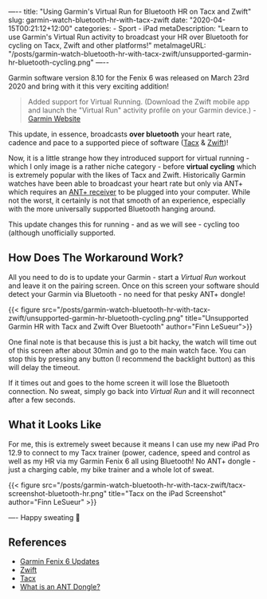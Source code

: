 —--
title: "Using Garmin's Virtual Run for Bluetooth HR on Tacx and Zwift"
slug: garmin-watch-bluetooth-hr-with-tacx-zwift
date: "2020-04-15T00:21:12+12:00"
categories:
    - Sport
    - iPad
metaDescription: "Learn to use Garmin's Virtual Run activity to broadcast your HR over Bluetooth for cycling on Tacx, Zwift and other platforms!"
metaImageURL: "/posts/garmin-watch-bluetooth-hr-with-tacx-zwift/unsupported-garmin-hr-bluetooth-cycling.png"
—--

Garmin software version 8.10 for the Fenix 6 was released on March 23rd 2020 and bring with it this very exciting addition!

> Added support for Virtual Running. (Download the Zwift mobile app and launch the "Virtual Run" activity profile on your Garmin device.) - [Garmin Website][1]

This update, in essence, broadcasts __over bluetooth__ your heart rate, cadence and pace to a supported piece of software ([Tacx][3] & [Zwift][2])!

Now, it is a little strange how they introduced support for virtual running - which I only image is a rather niche category - before __virtual cycling__ which is extremely popular with the likes of Tacx and Zwift. Historically Garmin watches have been able to broadcast your heart rate but only via ANT+ which requires an [ANT+ receiver][4] to be plugged into your computer. While not the worst, it certainly is not that smooth of an experience, especially with the more universally supported Bluetooth hanging around.

This update changes this for running - and as we will see - cycling too (although unofficially supported.

## How Does The Workaround Work?

All you need to do is to update your Garmin - start a _Virtual Run_ workout and leave it on the pairing screen. Once on this screen your software should detect your Garmin via Bluetooth - no need for that pesky ANT+ dongle!

{{< figure src="/posts/garmin-watch-bluetooth-hr-with-tacx-zwift/unsupported-garmin-hr-bluetooth-cycling.png" title="Unsupported Garmin HR with Tacx and Zwift Over Bluetooth" author="Finn LeSueur">}}

One final note is that because this is just a bit hacky, the watch will time out of this screen after about 30min and go to the main watch face. You can stop this by pressing any button (I recommend the backlight button) as this will delay the timeout.

If it times out and goes to the home screen it will lose the Bluetooth connection. No sweat, simply go back into _Virtual Run_ and it will reconnect after a few seconds.

## What it Looks Like

For me, this is extremely sweet because it means I can use my new iPad Pro 12.9 to connect to my Tacx trainer (power, cadence, speed and control as well as my HR via my Garmin Fenix 6 all using Bluetooth! No ANT+ dongle - just a charging cable, my bike trainer and a whole lot of sweat.

{{< figure src="/posts/garmin-watch-bluetooth-hr-with-tacx-zwift/tacx-screenshot-bluetooth-hr.png" title="Tacx on the iPad Screenshot" author="Finn LeSueur" >}}

—- Happy sweating 👋 

## References
- [Garmin Fenix 6 Updates][1]
- [Zwift][2]
- [Tacx][3]
- [What is an ANT Dongle?][4]

[1]: https://www8.garmin.com/support/download_details.jsp?id=15031 "Garmin Fenix 6 Updates"
[2]: https://zwift.com/ "Zwift"
[3]: https://tacx.com/product/tacx-films-tda/ "Tacx"
[4]: https://www.cyclingweekly.com/news/product-news/ant-dongle-371974 "What is an ANT Dongle?"
